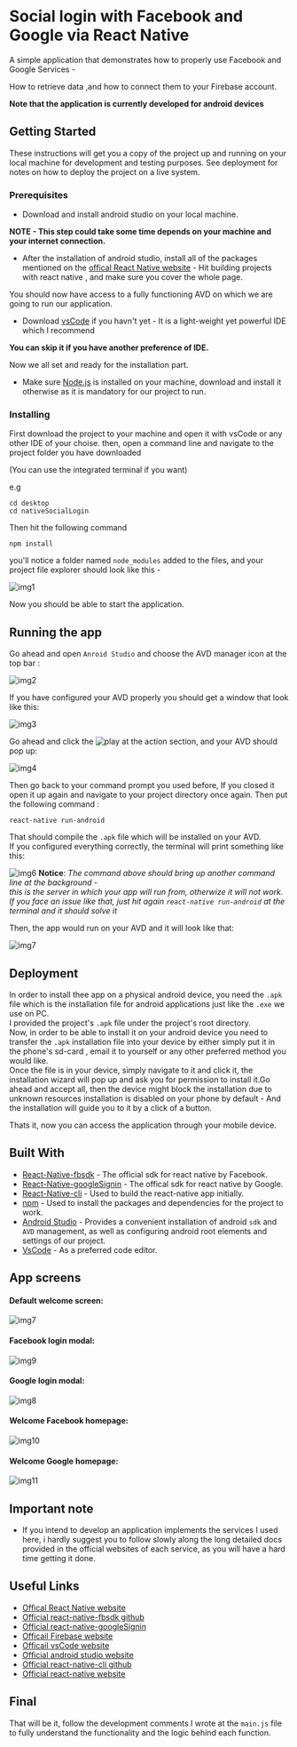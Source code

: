 # Social login with Facebook and Google via React Native



A simple application that demonstrates how to properly use Facebook and Google Services -

How to retrieve data ,and how to connect them to your Firebase account.

**Note that the application is currently developed for android devices**

## Getting Started

These instructions will get you a copy of the project up and running on your local machine for development and testing purposes. 
See deployment for notes on how to deploy the project on a live system.

### Prerequisites

* Download and install android studio on your local machine. 

**NOTE - This step could take some time depends on your machine and your internet connection.**
* After the installation of android studio, install all of the packages mentioned on the [offical React Native website](https://facebook.github.io/react-native/docs/getting-started.html) - Hit building projects with react native ,
and make sure you cover the whole page.

You should now have access to a fully functioning AVD on which we are going to run our application.

* Download [vsCode](https://code.visualstudio.com/) if you havn't yet - It is a light-weight yet powerful IDE which I recommend 

**You can skip it if you have another preference of IDE.**

Now we all set and ready for the installation part.

* Make sure [Node.js](https://nodejs.org/en/) is installed on your machine, download and install it otherwise as it is mandatory for our project to run. 


### Installing

First download the project to your machine and open it with vsCode or any other IDE of your choise.
then, open a command line and navigate to the project folder you have downloaded 

(You can use the integrated terminal if you want)

e.g 
```
cd desktop 
cd nativeSocialLogin
```
Then hit the following command
```
npm install
```
you'll notice a folder named `node_modules` added to the files, and your project file explorer should look like this -

![img1](./tutorial-images/pic1.png)

Now you should be able to start the application.

## Running the app

Go ahead and open `Anroid Studio` and choose the AVD manager icon at the top bar :

![img2](./tutorial-images/pic2.png)

If you have configured your AVD properly you should get a window that look like this:

![img3](./tutorial-images/pic3.png)

Go ahead and click the ![play](./tutorial-images/AVDplayBtn.png) at the action section, and your AVD should pop up:

![img4](./tutorial-images/pic4.png)

Then go back to your command prompt you used before, If you closed it open it up again and navigate to your project directory once again.
Then put the following command :
```
react-native run-android
```
That should compile the `.apk` file which will be installed on your AVD.  
If you configured everything correctly, the terminal will print something like this:

![img6](./tutorial-images/pic6.png) 
**Notice**: *The command above should bring up another command line at the background -   
this is the server in which your app will run from, otherwize it will not work.  
If you face an issue like that, just hit again `react-native run-android` at the terminal and it should solve it*




Then, the app would run on your AVD and it will look like that:  

![img7](./tutorial-images/pic7.png)



## Deployment

In order to install thee app on a physical android device, you need the `.apk` file which is the installation file for android applications just like the `.exe` we use on PC.  
I provided the project's `.apk` file under the project's root directory.  
Now, in order to be able to install it on your android device you need to transfer the `.apk` installation file into your device by either simply put it in the phone's sd-card , email it to yourself or any other preferred method you would like.  
Once the file is in your device, simply navigate to it and click it, the installation wizard will pop up and ask you for permission to install it.Go ahead and accept all, then the device might block the installation due to unknown resources installation is disabled on your phone by default - And the installation will guide you to it by a click of a button.

Thats it, now you can access the application through your mobile device.

## Built With

* [React-Native-fbsdk](https://github.com/facebook/react-native-fbsdk) - The official sdk for react native by Facebook.
* [React-Native-googleSignin](https://github.com/react-native-community/react-native-google-signin) - The offical sdk for react native by Google.
* [React-Native-cli](https://www.npmjs.com/package/react-native-cli) - Used to build the react-native app initially.
* [npm](https://www.npmjs.com/) - Used to install the packages and dependencies for the project to work.
* [Android Studio](https://developer.android.com/studio/) - Provides a convenient installation of android `sdk` and `AVD` management, as well as configuring android root elements and settings of our project.
* [VsCode](https://code.visualstudio.com/) - As a preferred code editor.

## App screens

 #### Default welcome screen: 

![img7](./tutorial-images/pic7.png)

 ####  Facebook login modal: 

![img9](./tutorial-images/pic9.png)

 ####  Google login modal: 

![img8](./tutorial-images/pic8.png)

 ####  Welcome Facebook homepage: 

![img10](./tutorial-images/pic10.png)

 ####  Welcome Google homepage: 

![img11](./tutorial-images/pic11.png)

 

## Important note

* If you intend to develop an application implements the services I used here, i hardly suggest you to follow slowly along the long detailed docs provided in the official websites of each service, as you will have a hard time getting it done. 

## Useful Links
* [Offical React Native website](https://facebook.github.io/react-native/docs/getting-started.html) 
* [Official react-native-fbsdk github](https://github.com/facebook/react-native-fbsdk)
* [Official react-native-googleSignin](https://github.com/react-native-community/react-native-google-signin)
* [Officail Firebase website](https://firebase.google.com/)
* [Officail vsCode website](https://code.visualstudio.com/)
* [Official android studio website](https://developer.android.com/studio/)
* [Official react-native-cli github](https://www.npmjs.com/package/react-native-cli)
* [Official react-native website](https://facebook.github.io/react-native/)


## Final
That will be it, follow the development comments I wrote at the `main.js` file to fully understand the functionality and the logic behind each function.

